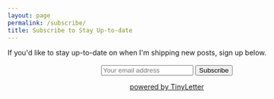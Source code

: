 ```yaml
---
layout: page
permalink: /subscribe/
title: Subscribe to Stay Up-to-date
---
```

<div style="width:640px; margin: auto" class="basic-grey">
If you'd like to stay up-to-date on when I'm shipping new posts, sign up below. 

<p></p>

<form style="padding:3px;text-align:center;" action="https://tinyletter.com/ankurs" method="post" target="popupwindow" onsubmit="window.open('https://tinyletter.com/ankurs', 'popupwindow', 'scrollbars=yes,width=800,height=600');return true">
  <input type="text" style="" name="email" id="tlemail" placeholder="Your email address"/>
  <input type="hidden" value="1" name="embed"/>
  <input type="submit" value="Subscribe" />
  <p>
    <a href="https://tinyletter.com" target="_blank">powered by TinyLetter</a>
  </p>
</form>
</div>
